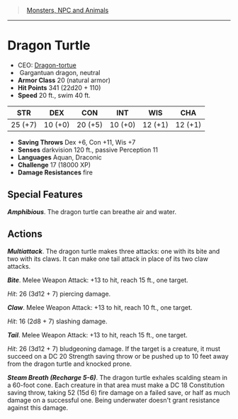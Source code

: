 ﻿---
!MonsterItem
Family: MonsterVO
Type: dragon
Size: Gargantuan
Alignment: neutral
ArmorClass: 20 (natural armor)
HitPoints: 341 (22d20 + 110)
Speed: 20 ft., swim 40 ft.
Strength: 25 (+7)
Dexterity: 10 (+0)
Constitution: 20 (+5)
Intelligence: 10 (+0)
Wisdom: 12 (+1)
Charisma: 12 (+1)
SavingThrows: Dex +6, Con +11, Wis +7
DamageResistances: fire
Senses: darkvision 120 ft., passive Perception 11
Languages: Aquan, Draconic
Challenge: 17 (18000 XP)
Id: monsters_vo.md#dragon-turtle
ParentLink: monsters_vo.md#monsters-npc-and-animals
Name: Dragon Turtle
ParentName: Monsters, NPC and Animals
NameLevel: 1
AltName: '[Dragon-tortue](hd_monsters_dragon_tortue.md)'
Attributes:
  Name: Dragon Turtle
  Markdown: >+
    # <!--Name-->Dragon Turtle<!--/Name-->


    - CEO: <!--AltName-->[Dragon-tortue](hd_monsters_dragon_tortue.md)<!--/AltName-->

    -  <!--Size-->Gargantuan<!--/Size--> <!--Type-->dragon<!--/Type-->, <!--Alignment-->neutral<!--/Alignment-->

    - **Armor Class** <!--ArmorClass-->20 (natural armor)<!--/ArmorClass-->

    - **Hit Points** <!--HitPoints-->341 (22d20 + 110)<!--/HitPoints-->

    - **Speed** <!--Speed-->20 ft., swim 40 ft.<!--/Speed-->


    |STR|DEX|CON|INT|WIS|CHA|

    |---|---|---|---|---|---|

    |<!--Strength-->25 (+7)<!--/Strength-->|<!--Dexterity-->10 (+0)<!--/Dexterity-->|<!--Constitution-->20 (+5)<!--/Constitution-->|<!--Intelligence-->10 (+0)<!--/Intelligence-->|<!--Wisdom-->12 (+1)<!--/Wisdom-->|<!--Charisma-->12 (+1)<!--/Charisma-->|


    - **Saving Throws** <!--SavingThrows-->Dex +6, Con +11, Wis +7<!--/SavingThrows-->

    - **Senses** <!--Senses-->darkvision 120 ft., passive Perception 11<!--/Senses-->

    - **Languages** <!--Languages-->Aquan, Draconic<!--/Languages-->

    - **Challenge** <!--Challenge-->17 (18000 XP)<!--/Challenge-->

    - **Damage Resistances** <!--DamageResistances-->fire<!--/DamageResistances-->


    ## Special Features


    **_Amphibious_**. The dragon turtle can breathe air and water.


    ## Actions


    **_Multiattack_**. The dragon turtle makes three attacks: one with its bite and two with its claws. It can make one tail attack in place of its two claw attacks.


    **_Bite_**. Melee Weapon Attack: +13 to hit, reach 15 ft., one target.


    _Hit_: 26 (3d12 + 7) piercing damage.


    **_Claw_**. Melee Weapon Attack: +13 to hit, reach 10 ft., one target.


    _Hit_: 16 (2d8 + 7) slashing damage.


    **_Tail_**. Melee Weapon Attack: +13 to hit, reach 15 ft., one target.


    _Hit_: 26 (3d12 + 7) bludgeoning damage. If the target is a creature, it must succeed on a DC 20 Strength saving throw or be pushed up to 10 feet away from the dragon turtle and knocked prone.


    **_Steam Breath (Recharge 5-6)_**. The dragon turtle exhales scalding steam in a 60-foot cone. Each creature in that area must make a DC 18 Constitution saving throw, taking 52 (15d 6) fire damage on a failed save, or half as much damage on a successful one. Being underwater doesn't grant resistance against this damage.

  AltName: '[Dragon-tortue](hd_monsters_dragon_tortue.md)'
  Size: Gargantuan
  Type: dragon
  Alignment: neutral
  ArmorClass: 20 (natural armor)
  HitPoints: 341 (22d20 + 110)
  Speed: 20 ft., swim 40 ft.
  Strength: 25 (+7)
  Dexterity: 10 (+0)
  Constitution: 20 (+5)
  Intelligence: 10 (+0)
  Wisdom: 12 (+1)
  Charisma: 12 (+1)
  SavingThrows: Dex +6, Con +11, Wis +7
  Senses: darkvision 120 ft., passive Perception 11
  Languages: Aquan, Draconic
  Challenge: 17 (18000 XP)
  DamageResistances: fire
AttributesDictionary: >+
  Name: Dragon Turtle

  Markdown: >+

    # <!--Name-->Dragon Turtle<!--/Name-->





    - CEO: <!--AltName-->[Dragon-tortue](hd_monsters_dragon_tortue.md)<!--/AltName-->



    -  <!--Size-->Gargantuan<!--/Size--> <!--Type-->dragon<!--/Type-->, <!--Alignment-->neutral<!--/Alignment-->



    - **Armor Class** <!--ArmorClass-->20 (natural armor)<!--/ArmorClass-->



    - **Hit Points** <!--HitPoints-->341 (22d20 + 110)<!--/HitPoints-->



    - **Speed** <!--Speed-->20 ft., swim 40 ft.<!--/Speed-->





    |STR|DEX|CON|INT|WIS|CHA|



    |---|---|---|---|---|---|



    |<!--Strength-->25 (+7)<!--/Strength-->|<!--Dexterity-->10 (+0)<!--/Dexterity-->|<!--Constitution-->20 (+5)<!--/Constitution-->|<!--Intelligence-->10 (+0)<!--/Intelligence-->|<!--Wisdom-->12 (+1)<!--/Wisdom-->|<!--Charisma-->12 (+1)<!--/Charisma-->|





    - **Saving Throws** <!--SavingThrows-->Dex +6, Con +11, Wis +7<!--/SavingThrows-->



    - **Senses** <!--Senses-->darkvision 120 ft., passive Perception 11<!--/Senses-->



    - **Languages** <!--Languages-->Aquan, Draconic<!--/Languages-->



    - **Challenge** <!--Challenge-->17 (18000 XP)<!--/Challenge-->



    - **Damage Resistances** <!--DamageResistances-->fire<!--/DamageResistances-->





    ## Special Features





    **_Amphibious_**. The dragon turtle can breathe air and water.





    ## Actions





    **_Multiattack_**. The dragon turtle makes three attacks: one with its bite and two with its claws. It can make one tail attack in place of its two claw attacks.





    **_Bite_**. Melee Weapon Attack: +13 to hit, reach 15 ft., one target.





    _Hit_: 26 (3d12 + 7) piercing damage.





    **_Claw_**. Melee Weapon Attack: +13 to hit, reach 10 ft., one target.





    _Hit_: 16 (2d8 + 7) slashing damage.





    **_Tail_**. Melee Weapon Attack: +13 to hit, reach 15 ft., one target.





    _Hit_: 26 (3d12 + 7) bludgeoning damage. If the target is a creature, it must succeed on a DC 20 Strength saving throw or be pushed up to 10 feet away from the dragon turtle and knocked prone.





    **_Steam Breath (Recharge 5-6)_**. The dragon turtle exhales scalding steam in a 60-foot cone. Each creature in that area must make a DC 18 Constitution saving throw, taking 52 (15d 6) fire damage on a failed save, or half as much damage on a successful one. Being underwater doesn't grant resistance against this damage.



  AltName: '[Dragon-tortue](hd_monsters_dragon_tortue.md)'

  Size: Gargantuan

  Type: dragon

  Alignment: neutral

  ArmorClass: 20 (natural armor)

  HitPoints: 341 (22d20 + 110)

  Speed: 20 ft., swim 40 ft.

  Strength: 25 (+7)

  Dexterity: 10 (+0)

  Constitution: 20 (+5)

  Intelligence: 10 (+0)

  Wisdom: 12 (+1)

  Charisma: 12 (+1)

  SavingThrows: Dex +6, Con +11, Wis +7

  Senses: darkvision 120 ft., passive Perception 11

  Languages: Aquan, Draconic

  Challenge: 17 (18000 XP)

  DamageResistances: fire

---
> [Monsters, NPC and Animals](srd_monsters.md)

---

# Dragon Turtle

- CEO: [Dragon-tortue](hd_monsters_dragon_tortue.md)
-  Gargantuan dragon, neutral
- **Armor Class** 20 (natural armor)
- **Hit Points** 341 (22d20 + 110)
- **Speed** 20 ft., swim 40 ft.

|STR|DEX|CON|INT|WIS|CHA|
|---|---|---|---|---|---|
|25 (+7)|10 (+0)|20 (+5)|10 (+0)|12 (+1)|12 (+1)|

- **Saving Throws** Dex +6, Con +11, Wis +7
- **Senses** darkvision 120 ft., passive Perception 11
- **Languages** Aquan, Draconic
- **Challenge** 17 (18000 XP)
- **Damage Resistances** fire

## Special Features

**_Amphibious_**. The dragon turtle can breathe air and water.

## Actions

**_Multiattack_**. The dragon turtle makes three attacks: one with its bite and two with its claws. It can make one tail attack in place of its two claw attacks.

**_Bite_**. Melee Weapon Attack: +13 to hit, reach 15 ft., one target.

_Hit_: 26 (3d12 + 7) piercing damage.

**_Claw_**. Melee Weapon Attack: +13 to hit, reach 10 ft., one target.

_Hit_: 16 (2d8 + 7) slashing damage.

**_Tail_**. Melee Weapon Attack: +13 to hit, reach 15 ft., one target.

_Hit_: 26 (3d12 + 7) bludgeoning damage. If the target is a creature, it must succeed on a DC 20 Strength saving throw or be pushed up to 10 feet away from the dragon turtle and knocked prone.

**_Steam Breath (Recharge 5-6)_**. The dragon turtle exhales scalding steam in a 60-foot cone. Each creature in that area must make a DC 18 Constitution saving throw, taking 52 (15d 6) fire damage on a failed save, or half as much damage on a successful one. Being underwater doesn't grant resistance against this damage.

